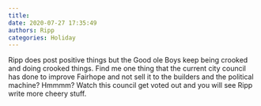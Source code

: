 ```yaml
---
title: 
date: 2020-07-27 17:35:49
authors: Ripp
categories: Holiday
---
```


 Ripp does post positive things but the Good ole Boys keep being crooked and doing crooked things.  Find me one thing that the current city council has done to improve Fairhope and not sell it to the builders and the political machine?
Hmmmm?
Watch this council get voted out and you will see Ripp write more cheery stuff.